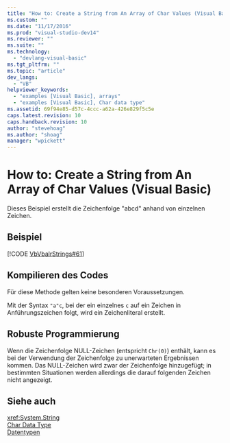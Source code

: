 ```yaml
---
title: "How to: Create a String from An Array of Char Values (Visual Basic) | Microsoft Docs"
ms.custom: ""
ms.date: "11/17/2016"
ms.prod: "visual-studio-dev14"
ms.reviewer: ""
ms.suite: ""
ms.technology: 
  - "devlang-visual-basic"
ms.tgt_pltfrm: ""
ms.topic: "article"
dev_langs: 
  - "VB"
helpviewer_keywords: 
  - "examples [Visual Basic], arrays"
  - "examples [Visual Basic], Char data type"
ms.assetid: 69f94e85-d57c-4ccc-a62a-426e829f5c5e
caps.latest.revision: 10
caps.handback.revision: 10
author: "stevehoag"
ms.author: "shoag"
manager: "wpickett"
---
```

# How to: Create a String from An Array of Char Values (Visual Basic)
Dieses Beispiel erstellt die Zeichenfolge "abcd" anhand von einzelnen Zeichen.  
  
## Beispiel  
 [!CODE [VbVbalrStrings#61](../CodeSnippet/VS_Snippets_VBCSharp/VbVbalrStrings#61)]  
  
## Kompilieren des Codes  
 Für diese Methode gelten keine besonderen Voraussetzungen.  
  
 Mit der Syntax `"a"c`, bei der ein einzelnes `c` auf ein Zeichen in Anführungszeichen folgt, wird ein Zeichenliteral erstellt.  
  
## Robuste Programmierung  
 Wenn die Zeichenfolge NULL\-Zeichen \(entspricht `Chr(0)`\) enthält, kann es bei der Verwendung der Zeichenfolge zu unerwarteten Ergebnissen kommen.  Das NULL\-Zeichen wird zwar der Zeichenfolge hinzugefügt; in bestimmten Situationen werden allerdings die darauf folgenden Zeichen nicht angezeigt.  
  
## Siehe auch  
 <xref:System.String>   
 [Char Data Type](../../../../visual-basic/language-reference/data-types/char-data-type.md)   
 [Datentypen](../../../../visual-basic/programming-guide/language-features/data-types/index.md)